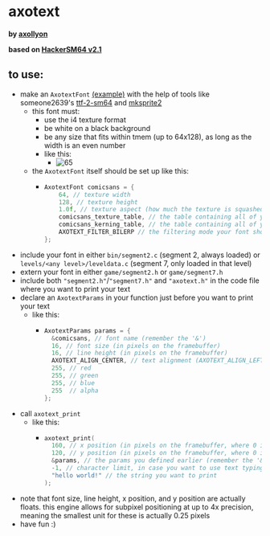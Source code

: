 # axotext

**by [axollyon](https://axollyon.com/)**

**based on [HackerSM64 v2.1](https://github.com/HackerN64/HackerSM64)**

## to use:
- make an `AxotextFont` [(example)](https://github.com/axollyon/axotext/blob/axotext/bin/axotext/comicsans.inc.c) with the help of tools like someone2639's [ttf-2-sm64](https://github.com/someone2639/ttf-2-sm64) and [mksprite2](https://github.com/farisawan-2000/mksprite2)
  - this font must:
    - use the i4 texture format
    - be white on a black background
    - be any size that fits within tmem (up to 64x128), as long as the width is an even number
    - like this:
      - ![65](https://github.com/axollyon/axotext/assets/20480418/aee710dc-838d-41e2-b12d-8a2a60915557)
  - the `AxotextFont` itself should be set up like this:
    - ```c
      AxotextFont comicsans = {
          64, // texture width
          128, // texture height
          1.0f, // texture aspect (how much the texture is squashed/stretched: 1.0f is square, 0.5f is half as wide as it is tall, 2.0f is half as tall as it is wide)
          comicsans_texture_table, // the table containing all of your textures
          comicsans_kerning_table, // the table containing all of your kerning values (in texels)
          AXOTEXT_FILTER_BILERP // the filtering mode your font should use (AXOTEXT_FILTER_POINT, AXOTEXT_FILTER_BILERP, and AXOTEXT_FILTER_AVERAGE)
      };
      ```
- include your font in either `bin/segment2.c` (segment 2, always loaded) or `levels/<any level>/leveldata.c` (segment 7, only loaded in that level)
- extern your font in either `game/segment2.h` or `game/segment7.h`
- include both `"segment2.h"`/`"segment7.h"` and `"axotext.h"` in the code file where you want to print your text
- declare an `AxotextParams` in your function just before you want to print your text
  - like this:
    - ```c
      AxotextParams params = {
        &comicsans, // font name (remember the '&')
        16, // font size (in pixels on the framebuffer)
        16, // line height (in pixels on the framebuffer)
        AXOTEXT_ALIGN_CENTER, // text alignment (AXOTEXT_ALIGN_LEFT, AXOTEXT_ALIGN_CENTER, and AXOTEXT_ALIGN_RIGHT)
        255, // red
        255, // green
        255, // blue
        255  // alpha
      };
      ```
- call `axotext_print`
  - like this:
    - ```c
      axotext_print(
        160, // x position (in pixels on the framebuffer, where 0 is the left edge)
        120, // y position (in pixels on the framebuffer, where 0 is the bottom edge)
        &params, // the params you defined earlier (remember the '&')
        -1, // character limit, in case you want to use text typing
        "hello world!" // the string you want to print
      );
      ```
- note that font size, line height, x position, and y position are actually floats. this engine allows for subpixel positioning at up to 4x precision, meaning the smallest unit for these is actually 0.25 pixels
- have fun :)
